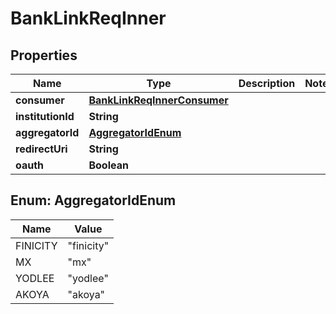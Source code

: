 

# BankLinkReqInner


## Properties

| Name | Type | Description | Notes |
|------------ | ------------- | ------------- | -------------|
|**consumer** | [**BankLinkReqInnerConsumer**](BankLinkReqInnerConsumer.md) |  |  |
|**institutionId** | **String** |  |  |
|**aggregatorId** | [**AggregatorIdEnum**](#AggregatorIdEnum) |  |  |
|**redirectUri** | **String** |  |  |
|**oauth** | **Boolean** |  |  |



## Enum: AggregatorIdEnum

| Name | Value |
|---- | -----|
| FINICITY | &quot;finicity&quot; |
| MX | &quot;mx&quot; |
| YODLEE | &quot;yodlee&quot; |
| AKOYA | &quot;akoya&quot; |



